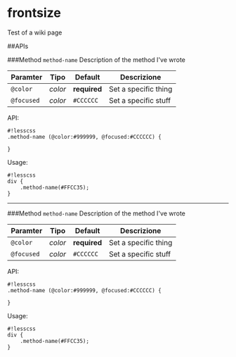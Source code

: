 
frontsize
=========

Test of a wiki page




##APIs

###Method `method-name`
Description of the method I've wrote


Paramter | Tipo | Default | Descrizione
--- | --- | --- | ---
`@color` | *color* | **required** | Set a specific thing
`@focused` | *color* | `#CCCCCC` | Set a specific stuff

API:

```
#!lesscss
.method-name (@color:#999999, @focused:#CCCCCC) {
	
}

```

Usage:

```
#!lesscss
div {
	.method-name(#FFCC35);
}
```

***



###Method `method-name`
Description of the method I've wrote


Paramter | Tipo | Default | Descrizione
--- | --- | --- | ---
`@color` | *color* | **required** | Set a specific thing
`@focused` | *color* | `#CCCCCC` | Set a specific stuff

API:

```
#!lesscss
.method-name (@color:#999999, @focused:#CCCCCC) {
	
}

```

Usage:

```
#!lesscss
div {
	.method-name(#FFCC35);
}
```

